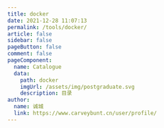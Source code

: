 ```yaml
---
title: docker
date: 2021-12-28 11:07:13
permalink: /tools/docker/
article: false
sidebar: false
pageButton: false
comment: false
pageComponent: 
  name: Catalogue
  data: 
    path: docker
    imgUrl: /assets/img/postgraduate.svg
    description: 目录
author: 
  name: 诚城
  link: https://www.carveybunt.cn/user/profile/
---
```

